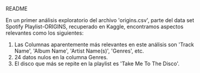 README 

En un primer análisis exploratorio del archivo 'origins.csv', parte del data set Spotify Playlist-ORIGINS, recuperado en Kaggle, encontramos aspectos relevantes como los siguientes:

1. Las Columnas aparentemente más relevantes en este análisis son 'Track Name',	'Album Name',	'Artist Name(s)', 'Genres', etc.
2. 24 datos nulos en la columna Genres.
3. El disco que más se repite en la playlist es 'Take Me To The Disco'.
